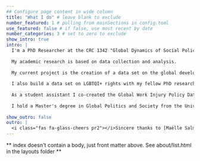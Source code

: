 ```yaml
---
## Configure page content in wide column
title: "What I do" # leave blank to exclude
number_featured: 1 # pulling from mainSections in config.toml
use_featured: false # if false, use most recent by date
number_categories: 3 # set to zero to exclude
show_intro: true
intro: |
  I'm a PhD Researcher at the CRC 1342 "Global Dynamics of Social Policy" at the University of Bremen, where I conduct research on the global development of unemployment protection schemes with a regional focus on Latin America.
  
  My academic research is based on data collection and analysis.
  
  My current project is the creation of a data set on the global development of unemployment protection schemes.
  
  I also build a data set on LGBTQI+ rights with my fellow PhD researcher Mara Junge. 
  
  As a student assistant I co-created the Global Work Injury Policy Database ([GWIP](https://dataverse.harvard.edu/dataset.xhtml?persistentId=doi:10.7910/DVN/IVKYIE)) with Nate Breznau.
  
  I hold a Master's degree in Global Politics and Society from the University of Milan and a Bachelor's degree in Integrated European Studies and a Master's degree in European Labour Studies and Social Policy from the University of Bremen.
   
show_outro: false
outro: |
  <i class="fas fa-glass-cheers pr2"></i>Sincere thanks to [Maëlle Salmon](https://masalmon.eu/) for her help naming this Hugo theme!
---
```


** index doesn't contain a body, just front matter above.
See about/list.html in the layouts folder **